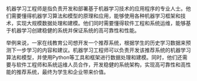 机器学习工程师是指负责开发和部署基于机器学习技术的应用程序的专业人士。他们需要懂得机器学习算法和模型的原理和应用，能够使用各种机器学习框架和技术，实现大规模数据处理和建模。他们同时需要懂得软件工程和系统运维，能够基于机器学习创建稳健的系统并保证系统的高可靠性和性能。

举例来说，一家在线教育公司想开发一个推荐系统，根据学生的历史学习数据来预测下一步学习的内容和建议。机器学习工程师可以负责开发该推荐系统的机器学习算法和模型，并使用Python等工具和框架进行数据处理和建模。同时，他们还需要与软件工程师和系统运维人员合作，开发稳健的系统架构，实现高可靠性和高性能的推荐系统，最终为学生和企业带来价值。